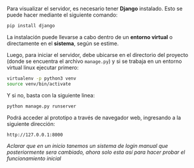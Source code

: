 Para visualizar el servidor, es necesario tener **Django** instalado. Esto se puede hacer mediante el siguiente comando:

```bash
pip install django
```

La instalación puede llevarse a cabo dentro de un **entorno virtual** o directamente en el **sistema**, según se estime.

Luego, para iniciar el servidor, debe ubicarse en el directorio del proyecto (donde se encuentra el archivo `manage.py`) y si se trabaja en un entorno virtual linux ejecutar primero:

```bash
virtualenv -p python3 venv
source venv/bin/activate
```
Y si no, basta con la siguiente linea:

```bash
python manage.py runserver
```

Podrá acceder al prototipo a través de navegador web, ingresando a la siguiente dirección:

```
http://127.0.0.1:8000
```
*Aclarar que en un inicio tanemos un sistema de login manual que posteriormente sera cambiado, ahora solo esta así para hacer probar el funcionamiento inicial*

